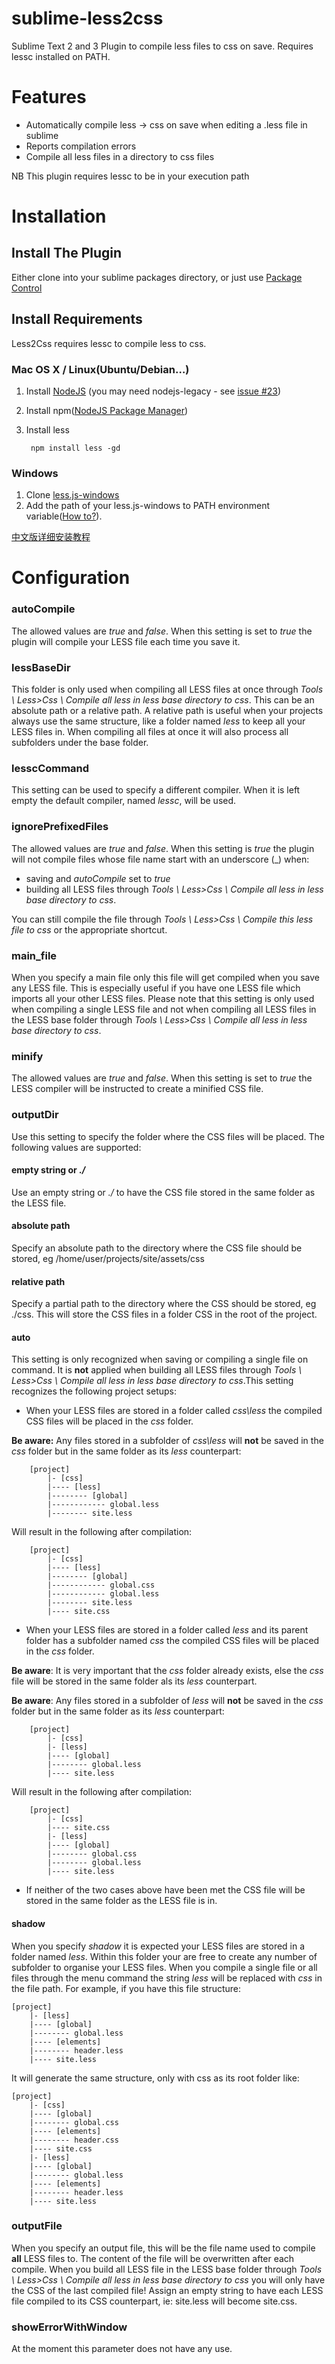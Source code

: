 # sublime-less2css

Sublime Text 2 and 3 Plugin to compile less files to css on save. Requires lessc installed on PATH.


# Features

 * Automatically compile less -> css on save when editing a .less file in sublime
 * Reports compilation errors
 * Compile all less files in a directory to css files

NB This plugin requires lessc to be in your execution path

# Installation

## Install The Plugin

Either clone into your sublime packages directory, or just use [Package Control](https://github.com/wbond/sublime_package_control/)

## Install Requirements

Less2Css requires lessc to compile less to css.

### Mac OS X / Linux(Ubuntu/Debian…)

1. Install [NodeJS](http://nodejs.org) (you may need nodejs-legacy - see [issue #23](https://github.com/timdouglas/sublime-less2css/issues/23))
2. Install npm([NodeJS Package Manager](https://npmjs.org/doc/README.html))
3. Install less

	    npm install less -gd


### Windows

1. Clone [less.js-windows](https://github.com/duncansmart/less.js-windows)
2. Add the path of your less.js-windows to PATH environment variable([How to?](http://msdn.microsoft.com/en-us/library/ee537574.aspx)).

[中文版详细安装教程](http://fdream.net/blog/article/783.aspx)

# Configuration
### autoCompile
The allowed values are *true* and *false*. When this setting is set to *true* the plugin will compile your LESS file each time you save it.

### lessBaseDir
This folder is only used when compiling all LESS files at once through *Tools \ Less>Css \ Compile all less in less base directory to css*. This can be an absolute path or a relative path. A relative path is useful when your projects always use the same structure, like a folder named *less* to keep all your LESS files in. When compiling all files at once it will also process all subfolders under the base folder.

### lesscCommand
This setting can be used to specify a different compiler. When it is left empty the default compiler, named *lessc*, will be used.

### ignorePrefixedFiles
The allowed values are *true* and *false*. When this setting is *true* the plugin will not compile files whose file name start with an underscore (_) when:

- saving and *autoCompile* set to *true*
- building all LESS files through *Tools \ Less>Css \ Compile all less in less base directory to css*.

You can still compile the file through *Tools \ Less>Css \ Compile this less file to css* or the appropriate shortcut.

### main_file
When you specify a main file only this file will get compiled when you save any LESS file. This is especially useful if you have one LESS file which imports all your other LESS files. Please note that this setting is only used when compiling a single LESS file and not when compiling all LESS files in the LESS base folder through *Tools \ Less>Css \ Compile all less in less base directory to css*.

### minify
The allowed values are *true* and *false*. When this setting is set to *true* the LESS compiler will be instructed to create a minified CSS file.

### outputDir
Use this setting to specify the folder where the CSS files will be placed. The following values are supported:

#### empty string or *./*
Use an empty string or *./* to have the CSS file stored in the same folder as the LESS file.

#### absolute path
Specify an absolute path to the directory where the CSS file should be stored, eg /home/user/projects/site/assets/css

#### relative path
Specify a partial path to the directory where the CSS should be stored, eg ./css. This will store the CSS files in a folder CSS in the root of the project.

#### auto
This setting is only recognized when saving or compiling a single file on command. It is **not** applied when building all LESS files through *Tools \ Less>Css \ Compile all less in less base directory to css*.This setting recognizes the following project setups:

  - When your LESS files are stored in a folder called *css\less* the compiled CSS files will be placed in the *css* folder.

  **Be aware:** Any files stored in a subfolder of *css\less* will **not** be saved in the *css* folder but in the same folder as its *less* counterpart:

		[project]
		    |- [css]
		    |---- [less]
		    |-------- [global]
		    |------------ global.less
		    |-------- site.less

  Will result in the following after compilation:

		[project]
		    |- [css]
		    |---- [less]
		    |-------- [global]
		    |------------ global.css
		    |------------ global.less
		    |-------- site.less
		    |---- site.css

  - When your LESS files are stored in a folder called *less* and its parent folder has a subfolder named *css* the compiled CSS files will be placed in the *css* folder.

  **Be aware**: It is very important that the *css* folder already exists, else the *css* file will be stored in the same folder als its *less* counterpart.

  **Be aware**: Any files stored in a subfolder of *less* will **not** be saved in the *css* folder but in the same folder as its *less* counterpart:

		[project]
		    |- [css]
		    |- [less]
		    |---- [global]
		    |-------- global.less
		    |---- site.less

  Will result in the following after compilation:

		[project]
		    |- [css]
		    |---- site.css
		    |- [less]
		    |---- [global]
		    |-------- global.css
		    |-------- global.less
		    |---- site.less

  - If neither of the two cases above have been met the CSS file will be stored in the same folder as the LESS file is in.

#### shadow

When you specify *shadow* it is expected your LESS files are stored in a folder named *less*. Within this folder your are free to create any number of subfolder to organise your LESS files. When you compile a single file or all files through the menu command the string *less* will be replaced with *css* in the file path. For example, if you have this file structure:

	[project]
	    |- [less]
	    |---- [global]
	    |-------- global.less
	    |---- [elements]
	    |-------- header.less
	    |---- site.less

It will generate the same structure, only with css as its root folder like:

	[project]
	    |- [css]
	    |---- [global]
	    |-------- global.css
	    |---- [elements]
	    |-------- header.css
	    |---- site.css
	    |- [less]
	    |---- [global]
	    |-------- global.less
	    |---- [elements]
	    |-------- header.less
	    |---- site.less

### outputFile
When you specify an output file, this will be the file name used to compile **all** LESS files to. The content of the file will be overwritten after each compile. When you build all LESS file in the LESS base folder through *Tools \ Less>Css \ Compile all less in less base directory to css* you will only have the CSS of the last compiled file! Assign an empty string to have each LESS file compiled to its CSS counterpart, ie: site.less will become site.css.

### showErrorWithWindow
At the moment this parameter does not have any use.
